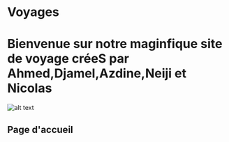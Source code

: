 # Voyages
<h1>Bienvenue sur notre maginfique site de voyage créeS par Ahmed,Djamel,Azdine,Neiji et Nicolas </h1>

![alt text](https://user-images.githubusercontent.com/115155554/205249340-bbba84cf-664a-4492-a3b4-7412bae3588d.png)

<h2 Background-color="Blue"><stronge>Page d'accueil </h2></stronge>
